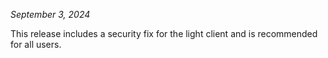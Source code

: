 *September 3, 2024*

This release includes a security fix for the light client and is recommended
for all users.
